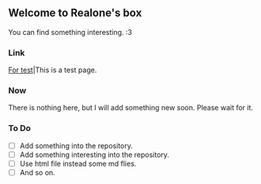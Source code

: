 ## Welcome to Realone's box
You can find something interesting. :3
### Link
[For test](/pages/test.md)|This is a test page.
### Now
There is nothing here, but I will add something new soon. Please wait for it.
### To Do
- [ ] Add something into the repository.
- [ ] Add something interesting into the repository.
- [ ] Use html file instead some md flies.
- [ ] And so on.
